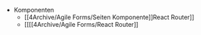 - Komponenten
	- [[4Archive/Agile Forms/Seiten Komponente]]React Router]]
	- [[[[4Archive/Agile Forms/React Router]]